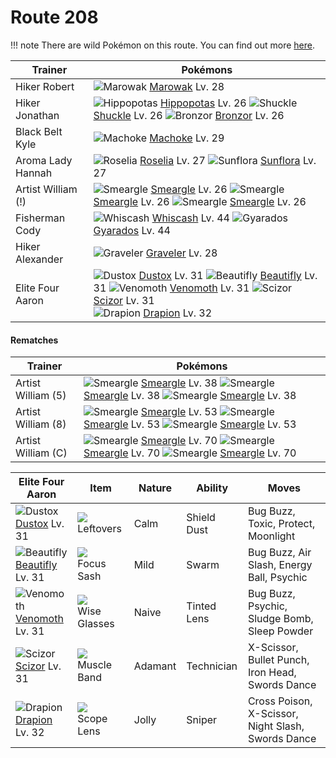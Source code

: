 # Route 208

!!! note
    There are wild Pokémon on this route. You can find out more [here](/wild_pokemon/route_208/).


Trainer                    | Pokémons
---                        | ---
Hiker Robert               | ![][105]  [Marowak] Lv. 28
Hiker Jonathan             | ![][449]  [Hippopotas] Lv. 26  ![][213]  [Shuckle] Lv. 26  ![][436]  [Bronzor] Lv. 26
Black Belt Kyle            | ![][067]  [Machoke] Lv. 29
Aroma Lady Hannah          | ![][315]  [Roselia] Lv. 27  ![][192]  [Sunflora] Lv. 27
Artist William (!)         | ![][235]  [Smeargle] Lv. 26  ![][235]  [Smeargle] Lv. 26  ![][235]  [Smeargle] Lv. 26
Fisherman Cody             | ![][340]  [Whiscash] Lv. 44  ![][130]  [Gyarados] Lv. 44
Hiker Alexander            | ![][075]  [Graveler] Lv. 28
Elite Four Aaron           | ![][269]  [Dustox] Lv. 31  ![][267]  [Beautifly] Lv. 31  ![][049]  [Venomoth] Lv. 31  ![][212]  [Scizor] Lv. 31 <br> ![][452]  [Drapion] Lv. 32

#### Rematches

Trainer                    | Pokémons
---                        | ---
Artist William (5)         | ![][235]  [Smeargle] Lv. 38  ![][235]  [Smeargle] Lv. 38  ![][235]  [Smeargle] Lv. 38
Artist William (8)         | ![][235]  [Smeargle] Lv. 53  ![][235]  [Smeargle] Lv. 53  ![][235]  [Smeargle] Lv. 53
Artist William (C)         | ![][235]  [Smeargle] Lv. 70  ![][235]  [Smeargle] Lv. 70  ![][235]  [Smeargle] Lv. 70

Elite Four Aaron | Item         | Nature  | Ability       | Moves
---              | ---          | ---     | ---           | ---
![][269]<br> [Dustox] Lv. 31          | ![][leftovers]<br> Leftovers            | Calm     | Shield Dust         | Bug Buzz, Toxic, Protect, Moonlight
![][267]<br> [Beautifly] Lv. 31       | ![][focus-sash]<br> Focus Sash          | Mild     | Swarm               | Bug Buzz, Air Slash, Energy Ball, Psychic
![][049]<br> [Venomoth] Lv. 31        | ![][wise-glasses]<br> Wise Glasses      | Naive    | Tinted Lens         | Bug Buzz, Psychic, Sludge Bomb, Sleep Powder
![][212]<br> [Scizor] Lv. 31          | ![][muscle-band]<br> Muscle Band        | Adamant  | Technician          | X-Scissor, Bullet Punch, Iron Head, Swords Dance
![][452]<br> [Drapion] Lv. 32         | ![][scope-lens]<br> Scope Lens          | Jolly    | Sniper              | Cross Poison, X-Scissor, Night Slash, Swords Dance


[049]: https://raw.githubusercontent.com/PokeAPI/sprites/master/sprites/pokemon/49.png "Venomoth"
[067]: https://raw.githubusercontent.com/PokeAPI/sprites/master/sprites/pokemon/67.png "Machoke"
[075]: https://raw.githubusercontent.com/PokeAPI/sprites/master/sprites/pokemon/75.png "Graveler"
[105]: https://raw.githubusercontent.com/PokeAPI/sprites/master/sprites/pokemon/105.png "Marowak"
[130]: https://raw.githubusercontent.com/PokeAPI/sprites/master/sprites/pokemon/130.png "Gyarados"
[192]: https://raw.githubusercontent.com/PokeAPI/sprites/master/sprites/pokemon/192.png "Sunflora"
[212]: https://raw.githubusercontent.com/PokeAPI/sprites/master/sprites/pokemon/212.png "Scizor"
[213]: https://raw.githubusercontent.com/PokeAPI/sprites/master/sprites/pokemon/213.png "Shuckle"
[235]: https://raw.githubusercontent.com/PokeAPI/sprites/master/sprites/pokemon/235.png "Smeargle"
[267]: https://raw.githubusercontent.com/PokeAPI/sprites/master/sprites/pokemon/267.png "Beautifly"
[269]: https://raw.githubusercontent.com/PokeAPI/sprites/master/sprites/pokemon/269.png "Dustox"
[315]: https://raw.githubusercontent.com/PokeAPI/sprites/master/sprites/pokemon/315.png "Roselia"
[340]: https://raw.githubusercontent.com/PokeAPI/sprites/master/sprites/pokemon/340.png "Whiscash"
[436]: https://raw.githubusercontent.com/PokeAPI/sprites/master/sprites/pokemon/436.png "Bronzor"
[449]: https://raw.githubusercontent.com/PokeAPI/sprites/master/sprites/pokemon/449.png "Hippopotas"
[452]: https://raw.githubusercontent.com/PokeAPI/sprites/master/sprites/pokemon/452.png "Drapion"
[Venomoth]: /pokemon_changes/049/
[Machoke]: /pokemon_changes/067/
[Graveler]: /pokemon_changes/075/
[Marowak]: /pokemon_changes/105/
[Gyarados]: /pokemon_changes/130/
[Sunflora]: /pokemon_changes/192/
[Scizor]: /pokemon_changes/212/
[Shuckle]: /pokemon_changes/213/
[Smeargle]: /pokemon_changes/235/
[Beautifly]: /pokemon_changes/267/
[Dustox]: /pokemon_changes/269/
[Roselia]: /pokemon_changes/315/
[Whiscash]: /pokemon_changes/340/
[Bronzor]: /pokemon_changes/436/
[Hippopotas]: /pokemon_changes/449/
[Drapion]: /pokemon_changes/452/
[focus-sash]: https://raw.githubusercontent.com/PokeAPI/sprites/master/sprites/items/focus-sash.png
[scope-lens]: https://raw.githubusercontent.com/PokeAPI/sprites/master/sprites/items/scope-lens.png
[wise-glasses]: https://raw.githubusercontent.com/PokeAPI/sprites/master/sprites/items/wise-glasses.png
[leftovers]: https://raw.githubusercontent.com/PokeAPI/sprites/master/sprites/items/leftovers.png
[muscle-band]: https://raw.githubusercontent.com/PokeAPI/sprites/master/sprites/items/muscle-band.png
